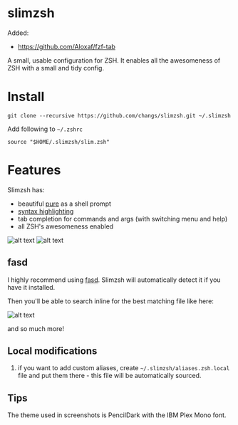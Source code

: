 slimzsh
=======

Added:

- https://github.com/Aloxaf/fzf-tab

A small, usable configuration for ZSH.
It enables all the awesomeness of ZSH with a small and tidy config.

# Install

```
git clone --recursive https://github.com/changs/slimzsh.git ~/.slimzsh
```

Add following to `~/.zshrc`

```
source "$HOME/.slimzsh/slim.zsh"
```

# Features

Slimzsh has:

* beautiful [pure](https://github.com/sindresorhus/pure) as a shell prompt
* [syntax highlighting](https://github.com/zdharma/fast-syntax-highlighting)
* tab completion for commands and args (with switching menu and help)
* all ZSH's awesomeness enabled

![alt text](https://user-images.githubusercontent.com/86694/52179811-0f561200-27df-11e9-8346-a332433df169.png "Syntax Highlighting")
![alt text](https://user-images.githubusercontent.com/86694/52179812-0f561200-27df-11e9-8669-6b2683295eee.png "Tab completion")


## fasd

I highly recommend using [fasd](https://github.com/clvv/fasd).
Slimzsh will automatically detect it if you have it installed.

Then you'll be able to search inline for the best matching file like here:

![alt text](http://i.imgur.com/s2LeC9K.gif "FASD")

and so much more!

## Local modifications

1. if you want to add custom aliases, create `~/.slimzsh/aliases.zsh.local` file
   and put them there - this file will be automatically sourced.

## Tips

The theme used in screenshots is PencilDark with the IBM Plex Mono font.
